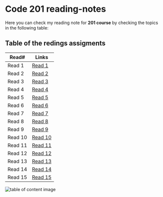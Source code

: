 # Code 201 reading-notes

Here you can check my reading note for **201 course** by checking the topics in the following table:

## Table of the redings assigments 

Read#      |      Links
-----------|-------------
Read 1     |  [Read 1](https://malekhassan.github.io/reading-notes/prep%20work/Class01)
Read 2     |  [Read 2](https://malekhassan.github.io/reading-notes/Class02/Class02)
Read 3     |  [Read 3](https://malekhassan.github.io/reading-notes/Class03/Class03)
Read 4     |  [Read 4](https://malekhassan.github.io/reading-notes/Class04/Class04)
Read 5     |  [Read 5]()
Read 6     |  [Read 6]()
Read 7     |  [Read 7]()
Read 8     |  [Read 8]()
Read 9     |  [Read 9]()
Read 10    |  [Read 10]()
Read 11    |  [Read 11]()
Read 12    |  [Read 12]()
Read 13    |  [Read 13]()
Read 14    |  [Read 14]()
Read 15    |  [Read 15]()

![table of content image](https://notionpress.com/blog/wp-content/uploads/2015/07/table-of-contents1.jpg)